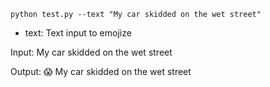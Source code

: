 ```
python test.py --text "My car skidded on the wet street"
```

- text: Text input to emojize

Input: My car skidded on the wet street

Output: 😱 My car skidded on the wet street